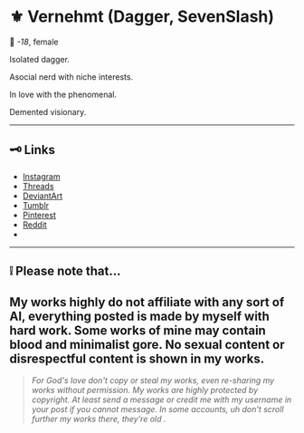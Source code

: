 # ⚜️ Vernehmt (Dagger, SevenSlash)

🔱 *-18*, female

 Isolated dagger. 
 
 Asocial nerd with niche interests.
 
 In love with the phenomenal.
 
 Demented visionary. 

---

## 🗝️ Links

- [Instagram](https://instagram.com/machete0198424)
- [Threads](https://threads.com/@machete0198424)
- [DeviantArt](https://deviantart.com/vernehmt)
- [Tumblr](https://vernehmt.tumblr.com)
- [Pinterest](https://pinterest.com/vernehmt)
- [Reddit](https://reddit.com/user/isolateddagger)
- 

---

## ❕ Please note that...

My works highly do not affiliate with any sort of AI, everything posted is made by myself with hard work. Some works of mine may contain blood and minimalist gore. No sexual content or disrespectful content is shown in my works. 
---

> _For God's love don't copy or steal my works, even re-sharing my works without permission. My works are highly protected by copyright. At least send a message or credit me with my username in your post if you cannot message. In some accounts, uh don’t scroll further my works there, they’re old ._

